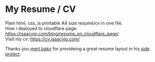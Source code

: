 # My Resume / CV
Plain html, css, js printable A4 size resume/cv in one file.  
How i deployed to cloudflare page: https://isaacyip.com/blog/resume_on_cloudflare_page/  
Visit my cv: https://cv.isaacyip.com/

Thanks you [mert bakır](https://gitlab.com/mertbakir) for provideing a great resume layout in his [side project](https://mertbakir.gitlab.io/projects/resume-a4/).

